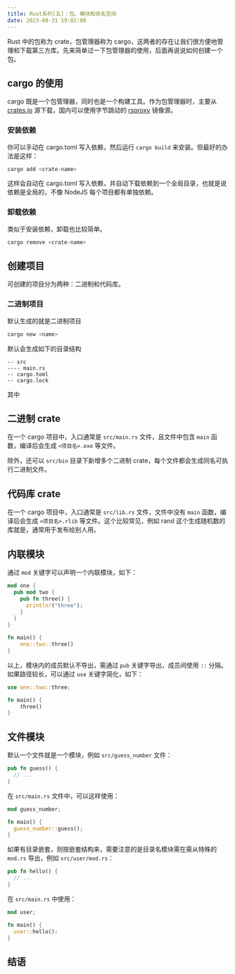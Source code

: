 ```yaml
---
title: Rust系列[五]：包、模块和命名空间
date: 2023-08-31 19:02:00
---
```


Rust 中的包称为 crate，包管理器称为 cargo，这两者的存在让我们很方便地管理和下载第三方库。先来简单过一下包管理器的使用，后面再说说如何创建一个包。

## cargo 的使用

cargo 既是一个包管理器，同时也是一个构建工具。作为包管理器时，主要从 [crates.io](https://crates.io) 源下载，国内可以使用字节跳动的 [rsproxy](https://rsproxy.cn) 镜像源。

### 安装依赖

你可以手动在 cargo.toml 写入依赖，然后运行 `cargo build` 来安装。但最好的办法是这样：

```bash
cargo add <crate-name>
```

这样会自动在 cargo.toml 写入依赖，并自动下载依赖到一个全局目录，也就是说依赖是全局的，不像 NodeJS 每个项目都有单独依赖。

### 卸载依赖

类似于安装依赖，卸载也比较简单。

```bash
cargo remove <crate-name>
```



## 创建项目

可创建的项目分为两种：二进制和代码库。

### 二进制项目

默认生成的就是二进制项目

```bash
cargo new <name>
```

默认会生成如下的目录结构

```
-- src
---- main.rs
-- cargo.toml
-- cargo.lock
```

其中

## 二进制 crate

在一个 cargo 项目中，入口通常是 `src/main.rs` 文件，且文件中包含 `main` 函数，编译后会生成 `<项目名>.exe` 等文件。

除外，还可以 `src/bin` 目录下新增多个二进制 crate，每个文件都会生成同名可执行二进制文件。

## 代码库 crate

在一个 cargo 项目中，入口通常是 `src/lib.rs` 文件，文件中没有 `main` 函数，编译后会生成 `<项目名>.rlib` 等文件。这个比较常见，例如 rand 这个生成随机数的库就是，通常用于发布给别人用。

## 内联模块

通过 `mod` 关键字可以声明一个内联模块，如下：

```rust
mod one {
  pub mod two {
    pub fn three() {
      println!("three");
    }
  }
}

fn main() {
    one::two::three()
}
```

以上，模块内的成员默认不导出，需通过 `pub` 关键字导出，成员间使用 `::` 分隔。如果路径较长，可以通过 `use` 关键字简化，如下：

```rust
use one::two::three;

fn main() {
    three()
}
```

## 文件模块

默认一个文件就是一个模块，例如 `src/guess_number` 文件：

```rust
pub fn guess() {
  // ...
}
```

在 `src/main.rs` 文件中，可以这样使用：

```rust
mod guess_number;

fn main() {
  guess_number::guess();
}
```

如果有目录嵌套，则按嵌套结构来，需要注意的是目录名模块需在需从特殊的 `mod.rs` 导出，例如 `src/user/mod.rs`：

```rust
pub fn hello() {
  // ...
}
```

在 `src/main.rs` 中使用：

```rust
mod user;

fn main() {
  user::hello();
}
```

## 结语
